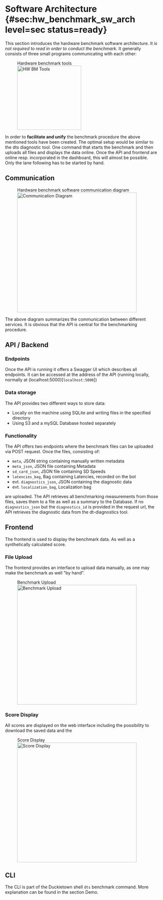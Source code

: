 # Software Architecture  {#sec:hw_benchmark_sw_arch level=sec status=ready}

This section introduces the hardware benchmark software architecture. *It is not required to read in order to conduct the benchmark.* It generally consists of three small programs communicating with each other:

<figure>
    <figcaption>Hardware benchmark tools </figcaption>
    <img alt="HW BM Tools" style='width:15em' src="/images/big_three.png"/>
</figure>

<minitoc/>

In order to **facilitate and unify** the benchmark procedure the above mentioned tools have been created. The optimal setup would be similar to the dts diagnostic tool. One command that starts the benchmark and then uploads all files and displays the data online. Once the API and frontend are online resp. incorporated in the dashboard, this will almost be possible. Only  the lane following has to be started by hand. 

## Communication

<figure>
    <figcaption>Hardware benchmark software communication diagram </figcaption>
    <img alt="Communication Diagram" style='width:28em' src="/images/communication.png"/>
</figure>

The above diagram summarizes the communication between different services. It is obvious that the API is central for the benchmarking procedure.

## API / Backend

### Endpoints
Once the API is running it offers a Swagger UI which describes all endpoints. It can be accessed at the address of the API (running locally, normally at (localhost:5000)[`localhost:5000`]) 

### Data storage
The API provides two different ways to store data:

* Locally on the machine using SQLite and writing files in the specified directory
* Using S3 and a mySQL Database hosted separately 

### Functionality
The API offers two endpoints where the benchmark files can be uploaded via POST request. Once the files, consisting of:

* `meta`, JSON string containing manually written metadata
* `meta_json`, JSON file containing Metadata
* `sd_card_json`, JSON file containing SD Speeds 
* `latencies_bag`, Bag containing Latencies, recorded on the bot
* evt. `diagnostics_json`, JSON containing the diagnostic data 
* evt. `localization_bag`, Localization bag

are uploaded. The API retrieves all benchmarking measurements from those files, saves them to a file as well as a summary to the Database. If no `diagnostics_json` but the `diagnostics_id` is provided in the request url, the API retrieves the diagnostic data from the dt-diagnostics tool. 

## Frontend
The frontend is used to display the benchmark data. As well as a synthetically calculated score.
### File Upload
The frontend provides an interface to upload data manually, as one may make the benchmark as well "by hand". 
<figure>
    <figcaption>Benchmark Upload</figcaption>
    <img alt="Benchmark Upload" style='width:28em' src="/images/bm_upload.png"/>
</figure>

### Score Display
All scores are displayed on the web interface including the possibility to download the saved data and the 
<figure>
    <figcaption>Score Display</figcaption>
    <img alt="Score Display" style='width:28em' src="/images/score_display.png"/>
</figure>

## CLI
The CLI is part of the Duckietown shell `dts` benchmark command. More explanation can be found in the section  Demo. 